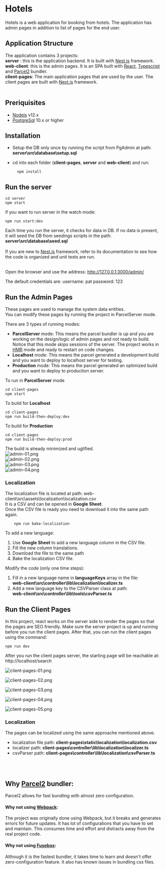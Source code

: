 # Hotels
Hotels is a web application for booking from hotels. The application has admin pages in addition to list of pages for the end user. <br>

## Application Structure

The application contains 3 projects:<br>
    <b>server</b> : this is the application backend. It is built with [Nest.js](https://nestjs.com/) framework.<br>
    <b>web-client</b>: this is the admin pages. It is an SPA built with [React](https://reactjs.org/), [Typescript](https://www.typescriptlang.org/) and [Parcel2](https://v2.parceljs.org) bundler.<br>
    <b>client-pages</b>: The main application pages that are used by the user. The client pages are built with [Next.js](https://nextjs.org/) framework.<br>
<br>

## Preriquisites
- [Nodejs](https://nodejs.org/en/download/) v12.x
- [PostgreSql](https://www.postgresql.org/download/) 10.x or higher

## Installation
- Setup the DB only once by running the script from PgAdmin at path:
<b>server\src\database\setup.sql</b><br>
- cd into each folder (<b>client-pages</b>, <b>server</b> and <b>web-client</b>) and run:<br>

        npm install
    
## Run the server

    cd server
    npm start

if you want to run server in the watch mode:

    npm run start:dev

Each time you run the server, it checks for data in DB. If no data is present, it will seed the DB from seedings scripts in the path: <b>server\src\database\seed.sql</b><br><br>
If you are new to [Nest.js](https://nestjs.com/) framework, refer to its documentation to see how the code is organized and unit tests are run.<br><br>

Open the browser and use the address: http://127.0.0.1:3000/admin/

The default credentials are: 
username: pat
password: 123

## Run the Admin Pages
These pages are used to manage the system data entities.<br>
You can modify these pages by running the project in ParcelServer mode.<br>

There are 3 types of running modes:<br>
- <b>ParcelServer</b> mode: This means the parcel bundler is up and you are working on the design/logic of admin pages and not ready to build. Notice that this mode skips sessions of the server. The project works in [HMR](https://v2.parceljs.org/features/hmr/) mode and ready to restart on code changes.<br>
- <b>Localhost</b> mode: This means the parcel generated a development build and you want to deploy to localhost server for testing.<br>
- <b>Production</b> mode: This means the parcel generated an optimized build and you want to deploy to production server.<br>

To run in <b>ParcelServer</b> mode

    cd client-pages
    npm start

To build for <b>Localhost</b>

    cd client-pages
    npm run build-then-deploy:dev

To build for <b>Production</b>

    cd client-pages
    npm run build-then-deploy:prod
The build is already minimized and uglified.
<br>
![admin-01.png](shots\admin-01.png?raw=true)
<br>
![admin-02.png](shots\admin-02.png?raw=true)
<br>
![admin-03.png](shots\admin-03.png?raw=true)
<br>
![admin-04.png](shots\admin-04.png?raw=true)

### Localization
The localization file is located at path: web-client\src\assets\localization\localization.csv<br>
It is a CSV and can be opened in <b>Google Sheet</b>.<br>
Once the CSV file is ready you need to download it into the same path again.

        npm run bake-localization

To add a new language:<br>
1. Use <b>Google Sheet</b> to add a new language column in the CSV file.<br>
2. Fill the new column translations.<br>
3. Download the file to the same path<br>
4. Bake the localization CSV file.<br>

Modify the code (only one time steps):<br>
1. Fill in a new language name in <b>languageKeys</b> array in the file:<br><b>web-client\src\controller\lib\localization\localizer.ts</b><br>
2. Add a new language key to the CSVParser class at path:<br><b>web-client\src\controller\lib\tools\csvParser.ts</b><br>

## Run the Client Pages
In this project, react works on the server side to render the pages so that the pages are SEO friendly. Make sure the server project is up and running before you run the client pages.
After that, you can run the client pages using the command:

    npm run dev


After you run the client pages server, the starting page will be reachable at: http://localhost/search
<br>

![client-pages-01.png](shots\client-pages-01.png?raw=true)
<br>

![client-pages-02.png](shots\client-pages-02.png?raw=true)
<br>

![client-pages-03.png](shots\client-pages-03.png?raw=true)
<br>

![client-pages-04.png](shots\client-pages-04.png?raw=true)
<br>

![client-pages-05.png](shots\client-pages-05.png?raw=true)
<br>

### Localization
The pages can be localized using the same approache mentioned above.<br>
- localization file path: <b>client-pages\static\localization\localization.csv</b><br>
- localizer path: <b>client-pages\controller\lib\localization\localizer.ts</b><br>
- csvParser path: <b>client-pages\controller\lib\localization\csvParser.ts</b><br>

<br>
<br>

## Why <b>[Parcel2](https://v2.parceljs.org)</b> bundler:
Parcel2 allows for fast bundling with almost zero configuration.

#### Why not using [Webpack](https://webpack.js.org/):<br>
The project was originally done using Webpack, but it breaks and generates errors for future updates. It has lot of configurations that you have to set and maintain. This consumes time and effort and distracts away from the real project code.<br>

#### Why not using [Fusebox](https://fuse-box.org/):<br>
Although it is the fastest bundler, it takes time to learn and doesn't offer zero-configuration feature. It also has known issues in bundling css files.
